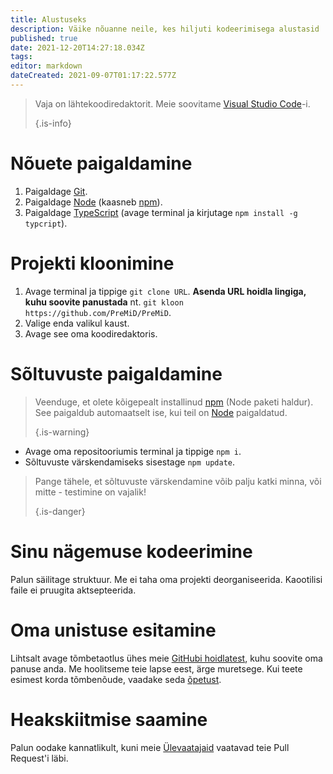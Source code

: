 ```yaml
---
title: Alustuseks
description: Väike nõuanne neile, kes hiljuti kodeerimisega alustasid
published: true
date: 2021-12-20T14:27:18.034Z
tags:
editor: markdown
dateCreated: 2021-09-07T01:17:22.577Z
---
```


> Vaja on lähtekoodiredaktorit. Meie soovitame [ Visual Studio Code](https://code.visualstudio.com/)-i. 
> 
> {.is-info}

# Nõuete paigaldamine
1. Paigaldage [Git](https://git-scm.com/).
2. Paigaldage [Node](https://nodejs.org/en/) (kaasneb [npm](https://www.npmjs.com/)).
3. Paigaldage [TypeScript](https://www.typescriptlang.org/index.html#download-links) (avage terminal ja kirjutage `npm install -g typcript`).

# Projekti kloonimine
1. Avage terminal ja tippige `git clone URL`. **Asenda URL hoidla lingiga, kuhu soovite panustada** nt. `git kloon https://github.com/PreMiD/PreMiD`.
2. Valige enda valikul kaust.
3. Avage see oma koodiredaktoris.

# Sõltuvuste paigaldamine
> Veenduge, et olete kõigepealt installinud [npm](https://www.npmjs.com/) (Node paketi haldur). See paigaldub automaatselt ise, kui teil on [Node](https://nodejs.org/en/) paigaldatud. 
> 
> {.is-warning}

- Avage oma repositooriumis terminal ja tippige `npm i`.
- Sõltuvuste värskendamiseks sisestage `npm update`.

> Pange tähele, et sõltuvuste värskendamine võib palju katki minna, või mitte - testimine on vajalik! 
> 
> {.is-danger}

# Sinu nägemuse kodeerimine
Palun säilitage struktuur. Me ei taha oma projekti deorganiseerida. Kaootilisi faile ei pruugita aktsepteerida.

# Oma unistuse esitamine
Lihtsalt avage tõmbetaotlus ühes meie [GitHubi hoidlatest](https://github.com/PreMiD/), kuhu soovite oma panuse anda. Me hoolitseme teie lapse eest, ärge muretsege. Kui teete esimest korda tõmbenõude, vaadake seda [õpetust](https://help.github.com/en/articles/creating-a-pull-request).

# Heakskiitmise saamine
Palun oodake kannatlikult, kuni meie [Ülevaatajaid](https://docs.premid.app/en/dev/presence/guidelines#presence-reviewers) vaatavad teie Pull Request'i läbi.
